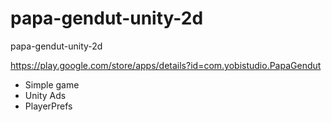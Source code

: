 # papa-gendut-unity-2d
papa-gendut-unity-2d

https://play.google.com/store/apps/details?id=com.yobistudio.PapaGendut

  - Simple game
  - Unity Ads
  - PlayerPrefs

